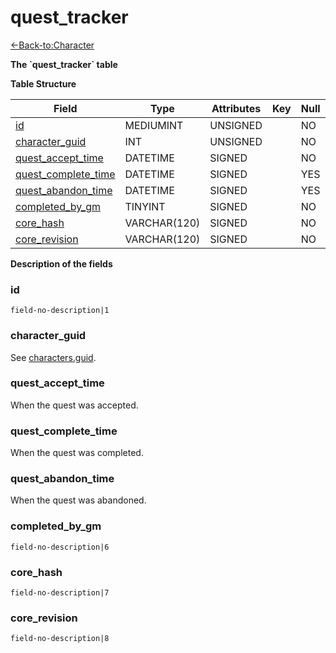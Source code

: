 # quest\_tracker

[<-Back-to:Character](database-characters)

**The \`quest\_tracker\` table**

**Table Structure**

| Field                    | Type         | Attributes | Key | Null | Default | Extra | Comment |
| ------------------------ | ------------ | ---------- | --- | ---- | ------- | ----- | ------- |
| [id][1]                  | MEDIUMINT    | UNSIGNED   |     | NO   | 0       |       |         |
| [character_guid][2]      | INT          | UNSIGNED   |     | NO   | 0       |       |         |
| [quest_accept_time][3]   | DATETIME     | SIGNED     |     | NO   |         |       |         |
| [quest_complete_time][4] | DATETIME     | SIGNED     |     | YES  |         |       |         |
| [quest_abandon_time][5]  | DATETIME     | SIGNED     |     | YES  |         |       |         |
| [completed_by_gm][6]     | TINYINT      | SIGNED     |     | NO   | 0       |       |         |
| [core_hash][7]           | VARCHAR(120) | SIGNED     |     | NO   | 0       |       |         |
| [core_revision][8]       | VARCHAR(120) | SIGNED     |     | NO   | 0       |       |         |

[1]: #id
[2]: #characterguid
[3]: #questaccepttime
[4]: #questcompletetime
[5]: #questabandontime
[6]: #completedbygm
[7]: #corehash
[8]: #corerevision

**Description of the fields**

### id

`field-no-description|1`

### character\_guid

See [characters.guid](characters#guid).

### quest\_accept\_time

When the quest was accepted.

### quest\_complete\_time

When the quest was completed.

### quest\_abandon\_time

When the quest was abandoned.

### completed\_by\_gm

`field-no-description|6`

### core\_hash

`field-no-description|7`

### core\_revision

`field-no-description|8`
